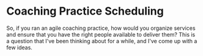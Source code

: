 # Coaching Practice Scheduling

So, if you ran an agile coaching practice, how would you organize services and ensure that you have the right people
available to deliver them? This is a question that I've been thinking about for a while, and I've come up with a few
ideas.
